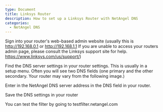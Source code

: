 ```yaml
---
type: Document
title: Linksys Router
description: How to set up a Linksys Router with NetAngel DNS
categories:
  - NetAngel DNS
---
```

Sign into your router's web-based admin website (usually this is http://192.168.0.1 or http://192.168.1.1  If you are unable to access your routers admin page, please consult the Linksys support site for help.  https://www.linksys.com/us/support/)

Find the DNS server settings in your router settings.  This is usually in a setup menu.  Often you will see two DNS fields (one primary and the other secondary. Your router may vary from the following image.) 





Enter in the NetAngel DNS server address in the DNS field in your router.

Save the DNS settings in your router

You can test the filter by going to testfilter.netangel.com

